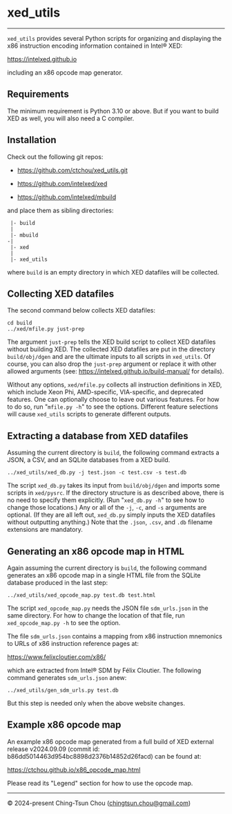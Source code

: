 
# xed_utils

--------------------------------

`xed_utils` provides several Python scripts for organizing and displaying
the x86 instruction encoding information contained in Intel&reg; XED:

https://intelxed.github.io

including an x86 opcode map generator.

## Requirements

The minimum requirement is Python 3.10 or above.
But if you want to build XED as well, you will also need a C compiler.

## Installation

Check out the following git repos:

* https://github.com/ctchou/xed_utils.git

* https://github.com/intelxed/xed

* https://github.com/intelxed/mbuild

and place them as sibling directories:
```
 |- build
 |
 |- mbuild
-|
 |- xed
 |
 |- xed_utils
```
where `build` is an empty directory in which XED datafiles will be collected.

## Collecting XED datafiles

The second command below collects XED datafiles:
```
cd build
../xed/mfile.py just-prep
```
The argument `just-prep` tells the XED build script to collect XED datafiles
without building XED.
The collected XED datafiles are put in the directory `build/obj/dgen`
and are the ultimate inputs to all scripts in `xed_utils`.
Of course, you can also drop the `just-prep` argument or replace it with other
allowed arguments (see: https://intelxed.github.io/build-manual/ for details).

Without any options, `xed/mfile.py` collects all instruction definitions in XED,
which include Xeon Phi, AMD-specific, VIA-specific, and deprecated features.
One can optionally choose to leave out various features.
For how to do so, run "`mfile.py -h`" to see the options.
Different feature selections will cause `xed_utils` scripts
to generate different outputs.

## Extracting a database from XED datafiles

Assuming the current directory is `build`, the following command
extracts a JSON, a CSV, and an SQLite databases from a XED build.
```
../xed_utils/xed_db.py -j test.json -c test.csv -s test.db
```
The script `xed_db.py` takes its input from `build/obj/dgen` and
imports some scripts in `xed/pysrc`.
If the directory structure is as described above,
there is no need to specify them explicitly.
(Run "`xed_db.py -h`" to see how to change those locations.)
Any or all of the `-j`, `-c`, and `-s` arguments are optional.
(If they are all left out, `xed_db.py` simply inputs the XED datafiles
without outputting anything.)
Note that the `.json`, `.csv`, and `.db` filename extensions are mandatory.

## Generating an x86 opcode map in HTML

Again assuming the current directory is `build`, the following command
generates an x86 opcode map in a single HTML file from the SQLite database
produced in the last step:
```
../xed_utils/xed_opcode_map.py test.db test.html
```
The script `xed_opcode_map.py` needs the JSON file `sdm_urls.json` in the same directory.
For how to change the location of that file, run `xed_opcode_map.py -h` to see the option.

The file `sdm_urls.json` contains a mapping from x86 instruction mnemonics to
URLs of x86 instruction reference pages at:

https://www.felixcloutier.com/x86/

which are extracted from Intel&reg; SDM by Félix Cloutier.
The following command generates `sdm_urls.json` anew:
```
../xed_utils/gen_sdm_urls.py test.db
```
But this step is needed only when the above website changes.

## Example x86 opcode map

An example x86 opcode map generated from a full build of
XED external release v2024.09.09 (commit id: b86dd5014463d954bc8898d2376b14852d26facd)
can be found at:

https://ctchou.github.io/x86_opcode_map.html

Please read its "Legend" section for how to use the opcode map.

--------------------------------

&copy; 2024-present  Ching-Tsun Chou (<chingtsun.chou@gmail.com>)
